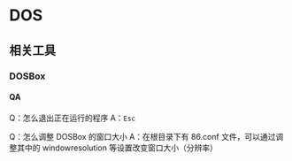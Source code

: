 # DOS


## 相关工具
### DOSBox
#### QA
Q：怎么退出正在运行的程序
A：`Esc`

Q：怎么调整 DOSBox 的窗口大小
A：在根目录下有 86.conf 文件，可以通过调整其中的 windowresolution 等设置改变窗口大小（分辨率）
